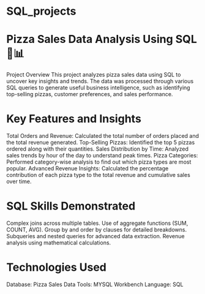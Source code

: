 # SQL_projects
# Pizza Sales Data Analysis Using SQL 🍕📊
Project Overview
This project analyzes pizza sales data using SQL to uncover key insights and trends. The data was processed through various SQL queries to generate useful business intelligence, such as identifying top-selling pizzas, customer preferences, and sales performance.

# Key Features and Insights
Total Orders and Revenue: Calculated the total number of orders placed and the total revenue generated.
Top-Selling Pizzas: Identified the top 5 pizzas ordered along with their quantities.
Sales Distribution by Time: Analyzed sales trends by hour of the day to understand peak times.
Pizza Categories: Performed category-wise analysis to find out which pizza types are most popular.
Advanced Revenue Insights: Calculated the percentage contribution of each pizza type to the total revenue and cumulative sales over time.
# SQL Skills Demonstrated
Complex joins across multiple tables.
Use of aggregate functions (SUM, COUNT, AVG).
Group by and order by clauses for detailed breakdowns.
Subqueries and nested queries for advanced data extraction.
Revenue analysis using mathematical calculations.
# Technologies Used
Database: Pizza Sales Data
Tools: MYSQL Workbench
Language: SQL
